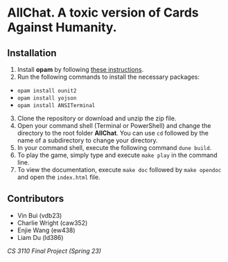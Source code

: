 # AllChat. A toxic version of Cards Against Humanity.

## Installation
1. Install **opam** by following [these instructions](https://opam.ocaml.org/doc/Install.html).
2. Run the following commands to install the necessary packages:
- `opam install ounit2`
- `opam install yojson`
- `opam install ANSITerminal`
3. Clone the repository or download and unzip the zip file.
4. Open your command shell (Terminal or PowerShell) and change the directory to the root folder **AllChat**. You can use `cd` followed by the name of a subdirectory to change your directory.
5. In your command shell, execute the following command `dune build`.
6. To play the game, simply type and execute `make play` in the command line.
7. To view the documentation, execute `make doc` followed by `make opendoc` and open the `index.html` file.


## Contributors
- Vin Bui (vdb23)
- Charlie Wright (caw352)
- Enjie Wang (ew438)
- Liam Du (ld386)

*CS 3110 Final Project (Spring 23)*
